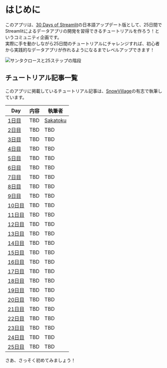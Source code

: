 # はじめに

このアプリは、[30 Days of Streamlit](https://30days.streamlit.app/)の日本語アップデート版として、25日間でStreamlitによるデータアプリの開発を習得できるチュートリアルを作ろう！というコミュニティ企画です。  
実際に手を動かしながら25日間のチュートリアルにチャレンジすれば、初心者から実践的なデータアプリが作れるようになるまでレベルアップできます！  

![サンタクロースと25ステップの階段](app/static/introduction.jpg "最初のステップを踏み出そう！")

## チュートリアル記事一覧

このアプリに掲載しているチュートリアル記事は、[SnowVillage](https://usergroups.snowflake.com/snowvillage/)の有志で執筆しています。  

| Day | 内容 | 執筆者 |
| --- | ---- | ----- |
| [1日目](?day=1) | TBD | [Sakatoku](https://x.com/AkSakatoku) |
| [2日目](?day=2) | TBD | TBD |
| [3日目](?day=3) | TBD | TBD |
| [4日目](?day=4) | TBD | TBD |
| [5日目](?day=5) | TBD | TBD |
| [6日目](?day=6) | TBD | TBD |
| [7日目](?day=7) | TBD | TBD |
| [8日目](?day=8) | TBD | TBD |
| [9日目](?day=9) | TBD | TBD |
| [10日目](?day=10) | TBD | TBD |
| [11日目](?day=11) | TBD | TBD |
| [12日目](?day=12) | TBD | TBD |
| [13日目](?day=13) | TBD | TBD |
| [14日目](?day=14) | TBD | TBD |
| [15日目](?day=15) | TBD | TBD |
| [16日目](?day=16) | TBD | TBD |
| [17日目](?day=17) | TBD | TBD |
| [18日目](?day=18) | TBD | TBD |
| [19日目](?day=19) | TBD | TBD |
| [20日目](?day=20) | TBD | TBD |
| [21日目](?day=21) | TBD | TBD |
| [22日目](?day=22) | TBD | TBD |
| [23日目](?day=23) | TBD | TBD |
| [24日目](?day=24) | TBD | TBD |
| [25日目](?day=25) | TBD | TBD |

さあ、さっそく初めてみましょう！
